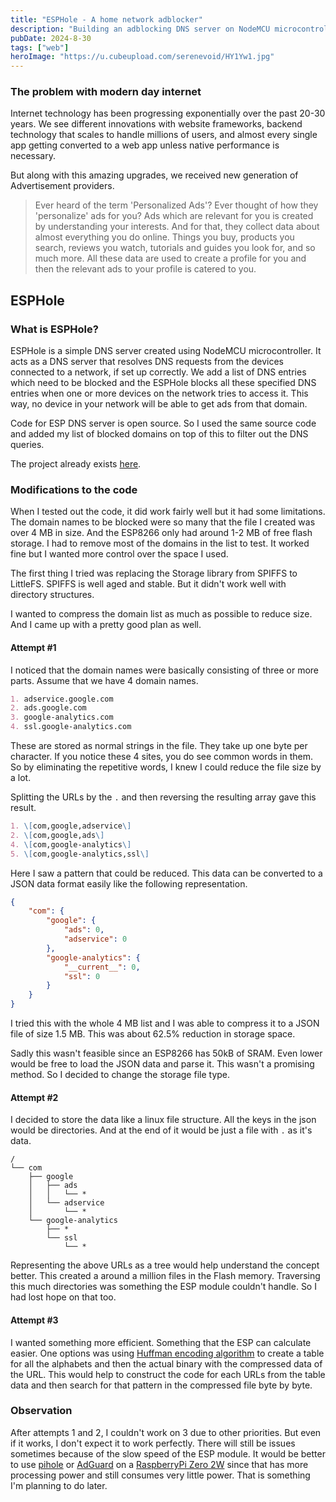 ```yaml
---
title: "ESPHole - A home network adblocker"
description: "Building an adblocking DNS server on NodeMCU microcontroller"
pubDate: 2024-8-30
tags: ["web"]
heroImage: "https://u.cubeupload.com/serenevoid/HY1Yw1.jpg"
---
```

### The problem with modern day internet

Internet technology has been progressing exponentially over the past 20-30 years.
We see different innovations with website frameworks, backend technology that scales
to handle millions of users, and almost every single app getting converted to a
web app unless native performance is necessary.

But along with this amazing upgrades, we received new generation of Advertisement
providers. 
> Ever heard of the term 'Personalized Ads'? Ever thought of how they 'personalize'
ads for you?
Ads which are relevant for you is created by understanding your interests. And for that,
they collect data about almost everything you do online. Things you buy, products you search,
reviews you watch, tutorials and guides you look for, and so much more. All these data are
used to create a profile for you and then the relevant ads to your profile is catered to you.

## ESPHole

### What is ESPHole?
ESPHole is a simple DNS server created using NodeMCU microcontroller. It acts as a DNS server
that resolves DNS requests from the devices connected to a network, if set up correctly.
We add a list of DNS entries which need to be blocked and the ESPHole blocks all these
specified DNS entries when one or more devices on the network tries to access it.
This way, no device in your network will be able to get ads from that domain.

Code for ESP DNS server is open source. So I used the same source code and added
my list of blocked domains on top of this to filter out the DNS queries.

The project already exists [here](https://github.com/rubfi/esphole).

### Modifications to the code
When I tested out the code, it did work fairly well but it had some limitations.
The domain names to be blocked were so many that the file I created was over 4 MB in
size. And the ESP8266 only had around 1-2 MB of free flash storage. I had to remove most of the
domains in the list to test. It worked fine but I wanted more control over the space I used.

The first thing I tried was replacing the Storage library from SPIFFS to LittleFS.
SPIFFS is well aged and stable. But it didn't work well with directory structures.

I wanted to compress the domain list as much as possible to reduce size. And I came up
with a pretty good plan as well.

#### Attempt \#1
I noticed that the domain names were basically consisting of three or more parts.
Assume that we have 4 domain names.
``` markdown
1. adservice.google.com
2. ads.google.com
3. google-analytics.com
4. ssl.google-analytics.com
```
These are stored as normal strings in the file. They take up one byte per character.
If you notice these 4 sites, you do see common words in them. So by eliminating the
repetitive words, I knew I could reduce the file size by a lot.

Splitting the URLs by the `.` and then reversing the resulting array gave this result.
``` markdown
1. \[com,google,adservice\]
2. \[com,google,ads\]
4. \[com,google-analytics\]
5. \[com,google-analytics,ssl\]
```
Here I saw a pattern that could be reduced. This data can be converted to a JSON data
format easily like the following representation.
```json
{
    "com": {
        "google": {
            "ads": 0,
            "adservice": 0
        },
        "google-analytics": {
            "__current__": 0,
            "ssl": 0
        }
    }
}
```
I tried this with the whole 4 MB list and I was able to compress it to a JSON file
of size 1.5 MB. This was about 62.5% reduction in storage space.

Sadly this wasn't feasible since an ESP8266 has 50kB of SRAM. Even lower would be free
to load the JSON data and parse it. This wasn't a promising method. So I decided to
change the storage file type.

#### Attempt \#2

I decided to store the data like a linux file structure. All the keys in the json would be directories.
And at the end of it would be just a file with `.` as it's data.
```text
/
└── com
    ├── google
    │   ├── ads
    │   │   └── *
    │   └── adservice
    │       └── *
    └── google-analytics
        ├── *
        └── ssl
            └── *
```
Representing the above URLs as a tree would help understand the concept better.
This created a around a million files in the Flash memory. Traversing this much
directories was something the ESP module couldn't handle. So I had lost hope on
that too.

#### Attempt \#3

I wanted something more efficient. Something that the ESP can calculate easier.
One options was using [Huffman encoding algorithm](https://web.stanford.edu/class/archive/cs/cs106b/cs106b.1206/lectures/huffman-coding/) to create a table for all the alphabets and then
the actual binary with the compressed data of the URL. This would help to construct the code
for each URLs from the table data and then search for that pattern in the compressed file byte by byte.

### Observation

After attempts 1 and 2, I couldn't work on 3 due to other priorities. But even if it
works, I don't expect it to work perfectly. There will still be issues sometimes because
of the slow speed of the ESP module. It would be better to use [pihole](https://pi-hole.net/) or
[AdGuard](https://adguard.com/en/welcome.html) on a [RaspberryPi Zero 2W](https://www.raspberrypi.com/products/raspberry-pi-zero-2-w/) since that has more processing power
and still consumes very little power. That is something I'm planning to do later.
